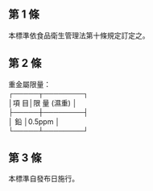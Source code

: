 第 1 條
-------
本標準依食品衛生管理法第十條規定訂定之。

第 2 條
-------
重金屬限量：  
┌─────┬────────┐  
│項      目│限    量 (濕重) │  
├─────┼────────┤  
│    鉛    │0.5ppm          │  
└─────┴────────┘

第 3 條
-------
本標準自發布日施行。

